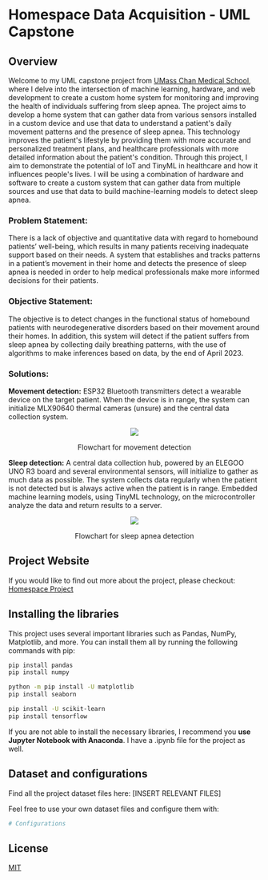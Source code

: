 # Homespace Data Acquisition - UML Capstone

## Overview

Welcome to my UML capstone project from [UMass Chan Medical School](https://www.umassmed.edu/), where I delve into the intersection of machine learning, hardware, and web development to create a custom home system for monitoring and improving the health of individuals suffering from sleep apnea. The project aims to develop a home system that can gather data from various sensors installed in a custom device and use that data to understand a patient's daily movement patterns and the presence of sleep apnea. This technology improves the patient's lifestyle by providing them with more accurate and personalized treatment plans, and healthcare professionals with more detailed information about the patient's condition. Through this project, I aim to demonstrate the potential of IoT and TinyML in healthcare and how it influences people's lives. I will be using a combination of hardware and software to create a custom system that can gather data from multiple sources and use that data to build machine-learning models to detect sleep apnea.

### Problem Statement:

There is a lack of objective and quantitative data with regard to homebound patients’ well-being, which results in many patients receiving inadequate support based on their needs. A system that establishes and tracks patterns in a patient’s movement in their home and detects the presence of sleep apnea is needed in order to help medical professionals make more informed decisions for their patients.

### Objective Statement:

The objective is to detect changes in the functional status of homebound patients with neurodegenerative disorders based on their movement around their homes. In addition, this system will detect if the patient suffers from sleep apnea by collecting daily breathing patterns, with the use of algorithms to make inferences based on data, by the end of April 2023.

### Solutions:

**Movement detection:** ESP32 Bluetooth transmitters detect a wearable device on the target patient. When the device is in range, the system can initialize MLX90640 thermal cameras (unsure) and the central data collection system.


<div align="center" padding-bottom: 100px>

<img src="https://user-images.githubusercontent.com/113388793/214855503-8ecb8aa5-cfe0-4c4e-80c0-b68d7904b775.PNG">

</div>


<div align = 'center'>

Flowchart for movement detection

</div>

**Sleep detection:** A central data collection hub, powered by an ELEGOO UNO R3 board and several environmental sensors, will initialize to gather as much data as possible. The system collects data regularly when the patient is not detected but is always active when the patient is in range. Embedded machine learning models, using TinyML technology, on the microcontroller analyze the data and return results to a server.
 
<div align="center">

<img src="https://user-images.githubusercontent.com/113388793/214855097-9de0dd4e-f75c-4cd2-baac-8225e80b091e.PNG" >

</div>

<div align = 'center'>

Flowchart for sleep apnea detection

</div>



## Project Website

If you would like to find out more about the project, please checkout: [Homespace Project](https://www.redaysblog.com/projects/uml-capstone)

## Installing the libraries

This project uses several important libraries such as Pandas, NumPy, Matplotlib, and more. You can install them all by running the following commands with pip:

```bash 
pip install pandas
pip install numpy

python -m pip install -U matplotlib
pip install seaborn

pip install -U scikit-learn
pip install tensorflow

```

If you are not able to install the necessary libraries, I recommend you **use Jupyter Notebook with Anaconda**. I have a .ipynb file for the project as well.


## Dataset and configurations

Find all the project dataset files here: [INSERT RELEVANT FILES]

Feel free to use your own dataset files and configure them with: 

```python
# Configurations
```


## License

[MIT](https://choosealicense.com/licenses/mit/)
